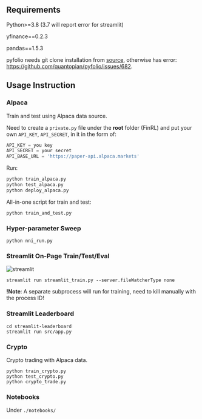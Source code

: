 ## Requirements

Python>=3.8 (3.7 will report error for streamlit)

yfinance==0.2.3

pandas==1.5.3

pyfolio needs git clone installation from [source](https://github.com/quantopian/pyfolio), otherwise has error: https://github.com/quantopian/pyfolio/issues/682.

## Usage Instruction

### Alpaca

Train and test using Alpaca data source.

Need to create a `private.py` file under the **root** folder (FinRL) and put your own `API_KEY`, `API_SECRET`, in it in the form of:

```python
API_KEY = you key 
API_SECRET = your secret
API_BASE_URL = 'https://paper-api.alpaca.markets'
```

Run:

```bash
python train_alpaca.py
python test_alpaca.py
python deploy_alpaca.py
```

All-in-one script for train and test:

```
python train_and_test.py
```

### Hyper-parameter Sweep

```
python nni_run.py
```

### Streamlit On-Page Train/Test/Eval

![streamlit](/home/quantumiracle/research/FinRL/tutorials/3-Practical/img/streamlit.png)

```
streamlit run streamlit_train.py --server.fileWatcherType none
```

**!Note**: A separate subprocess will run for training, need to kill manually with the process ID!

### Streamlit Leaderboard

```
cd streamlit-leaderboard
streamlit run src/app.py
```

### Crypto

Crypto trading with Alpaca data.

```
python train_crypto.py
python test_crypto.py
python crypto_trade.py
```

### Notebooks

Under `./notebooks/`

